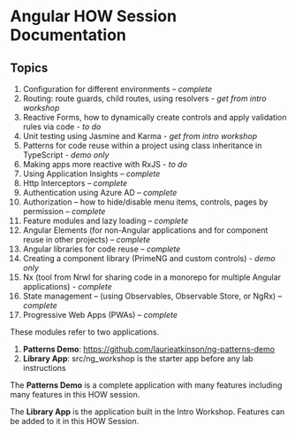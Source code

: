 # Angular HOW Session Documentation

## Topics
1. Configuration for different environments – _complete_
2. Routing: route guards, child routes, using resolvers - _get from intro workshop_
3. Reactive Forms, how to dynamically create controls and apply validation rules via code - _to do_
4. Unit testing using Jasmine and Karma - _get from intro workshop_
5. Patterns for code reuse within a project using class inheritance in TypeScript - _demo only_
6. Making apps more reactive with RxJS - _to do_
7. Using Application Insights – _complete_
8. Http Interceptors – _complete_
9. Authentication using Azure AD – _complete_
10. Authorization – how to hide/disable menu items, controls, pages by permission – _complete_
11. Feature modules and lazy loading – _complete_
12. Angular Elements (for non-Angular applications and for component reuse in other projects) – _complete_
13. Angular libraries for code reuse – _complete_
14. Creating a component library (PrimeNG and custom controls) - _demo only_
15. Nx (tool from Nrwl for sharing code in a monorepo for multiple Angular applications) -  _complete_
16. State management – (using Observables, Observable Store, or NgRx) – _complete_
17. Progressive Web Apps (PWAs) – _complete_


These modules refer to two applications.
1. **Patterns Demo**: https://github.com/laurieatkinson/ng-patterns-demo
2. **Library App**: src/ng_workshop is the starter app before any lab instructions

The **Patterns Demo** is a complete application with many features including many features in this HOW session.

The **Library App** is the application built in the Intro Workshop. Features can be added to it in this HOW Session.
